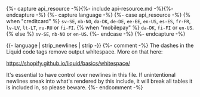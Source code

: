 {%- capture api_resource -%}{%- include api-resource.md -%}{%- endcapture -%}
{%- capture language -%}
    {%- case api_resource  -%}
        {% when "creditcard" %}
            `sv-SE`, `nb-NO`, `da-DK`, `de-DE`, `ee-EE`, `en-US`, `es-ES`, `fr-FR`,
            `lv-LV`, `lt-LT`, `ru-RU` or `fi-FI`.
        {% when "mobilepay" %}
            `da-DK`, `fi-FI` or `en-US`.
        {% else %}
            `sv-SE`, `nb-NO` or `en-US`.
    {%- endcase -%}
{%- endcapture -%}

{{- language | strip_newlines | strip -}}
{%- comment -%}
The dashes in the Liquid code tags remove output whitespace. More on that here:

<https://shopify.github.io/liquid/basics/whitespace/>

It's essential to have control over newlines in this file. If unintentional
newlines sneak into what's rendered by this include, it will break all tables
it is included in, so please beware.
{%- endcomment -%}
